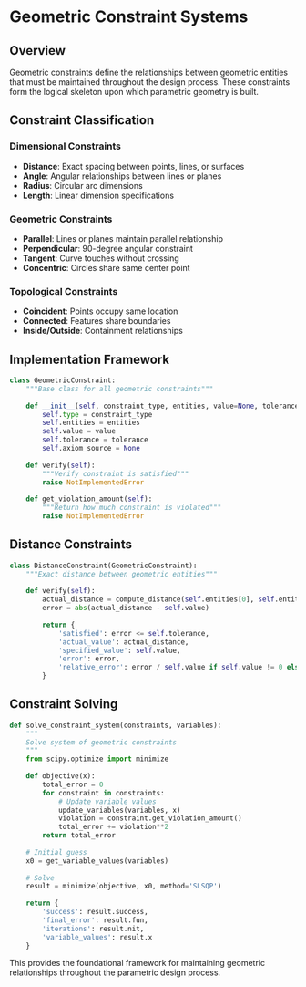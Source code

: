# Geometric Constraint Systems

## Overview

Geometric constraints define the relationships between geometric entities that must be maintained throughout the design process. These constraints form the logical skeleton upon which parametric geometry is built.

## Constraint Classification

### Dimensional Constraints
- **Distance**: Exact spacing between points, lines, or surfaces
- **Angle**: Angular relationships between lines or planes  
- **Radius**: Circular arc dimensions
- **Length**: Linear dimension specifications

### Geometric Constraints  
- **Parallel**: Lines or planes maintain parallel relationship
- **Perpendicular**: 90-degree angular constraint
- **Tangent**: Curve touches without crossing
- **Concentric**: Circles share same center point

### Topological Constraints
- **Coincident**: Points occupy same location
- **Connected**: Features share boundaries
- **Inside/Outside**: Containment relationships

## Implementation Framework

```python
class GeometricConstraint:
    """Base class for all geometric constraints"""
    
    def __init__(self, constraint_type, entities, value=None, tolerance=1e-6):
        self.type = constraint_type
        self.entities = entities
        self.value = value
        self.tolerance = tolerance
        self.axiom_source = None
    
    def verify(self):
        """Verify constraint is satisfied"""
        raise NotImplementedError
    
    def get_violation_amount(self):
        """Return how much constraint is violated"""
        raise NotImplementedError
```

## Distance Constraints

```python
class DistanceConstraint(GeometricConstraint):
    """Exact distance between geometric entities"""
    
    def verify(self):
        actual_distance = compute_distance(self.entities[0], self.entities[1])
        error = abs(actual_distance - self.value)
        
        return {
            'satisfied': error <= self.tolerance,
            'actual_value': actual_distance,
            'specified_value': self.value,
            'error': error,
            'relative_error': error / self.value if self.value != 0 else float('inf')
        }
```

## Constraint Solving

```python
def solve_constraint_system(constraints, variables):
    """
    Solve system of geometric constraints
    """
    from scipy.optimize import minimize
    
    def objective(x):
        total_error = 0
        for constraint in constraints:
            # Update variable values
            update_variables(variables, x)
            violation = constraint.get_violation_amount()
            total_error += violation**2
        return total_error
    
    # Initial guess
    x0 = get_variable_values(variables)
    
    # Solve
    result = minimize(objective, x0, method='SLSQP')
    
    return {
        'success': result.success,
        'final_error': result.fun,
        'iterations': result.nit,
        'variable_values': result.x
    }
```

This provides the foundational framework for maintaining geometric relationships throughout the parametric design process.